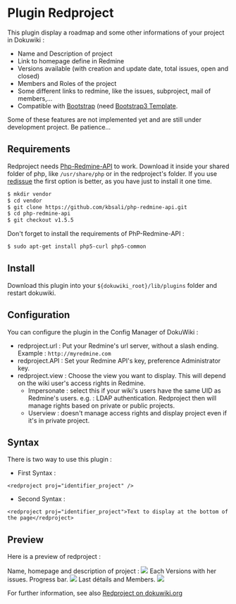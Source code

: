 # Plugin Redproject
This plugin display a roadmap and some other informations of your project in Dokuwiki :
* Name and Description of project
* Link to homepage define in Redmine
* Versions available (with creation and update date, total issues, open and closed)
* Members and Roles of the project
* Some different links to redmine, like the issues, subproject, mail of members,...
* Compatible with [Bootstrap](http://getbootstrap.com/) (need [Bootstrap3 Template](https://github.com/LotarProject/dokuwiki-template-bootstrap3/). 

Some of these features are not implemented yet and are still under development project. Be patience...
## Requirements
Redproject needs [Php-Redmine-API](https://github.com/kbsali/php-redmine-api) to work. Download it inside your shared folder of php, like ``/usr/share/php`` or in the redproject's folder. If you use [redissue](https://www.dokuwiki.org/plugin:redissue) the first option is better, as you have just to install it one time. 
```bash
$ mkdir vendor
$ cd vendor
$ git clone https://github.com/kbsali/php-redmine-api.git
$ cd php-redmine-api
$ git checkout v1.5.5
```

Don't forget to install the requirements of PhP-Redmine-API :
```bash
$ sudo apt-get install php5-curl php5-common
```

## Install
Download this plugin into your ``${dokuwiki_root}/lib/plugins`` folder and restart dokuwiki.

## Configuration
You can configure the plugin in the Config Manager of DokuWiki :

* redproject.url : Put your Redmine's url server, without a slash ending. Example : ``http://myredmine.com``
* redproject.API : Set your Redmine API's key, preference Administrator key.
* redproject.view : Choose the view you want to display. This will depend on the wiki user's access rights in Redmine.
  * Impersonate : select this if your wiki's users have the same UID as Redmine's users. e.g. : LDAP authentication. Redproject then will manage rights based on private or public projects.
  * Userview : doesn't manage access rights and display project even if it's in private project.

## Syntax
There is two way to use this plugin :

* First Syntax :

``<redproject proj="identifier_project" /> ``

* Second Syntax :

``<redproject proj="identifier_project">Text to display at the bottom of the page</redproject> ``

## Preview
Here is a preview of redproject :

Name, homepage and description of project :
![](http://s21.postimg.org/donlxk0uv/description.png)
Each Versions with her issues. Progress bar.
![](http://s16.postimg.org/vabjgsqut/versions.png)
Last détails and Members.
![](http://s16.postimg.org/asd9jarjp/detail.png)

For further information, see also [Redproject on dokuwiki.org](https://www.dokuwiki.org/plugin:redproject)

